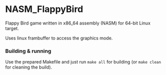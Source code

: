 # NASM_FlappyBird
Flappy Bird game written in x86_64 assembly (NASM) for 64-bit Linux target.

Uses linux frambuffer to access the graphics mode.


### Building & running
Use the prepared Makefile and just run ```make all``` for building (or ```make clean``` for cleaning the build).
